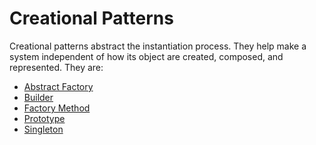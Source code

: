# Creational Patterns

Creational patterns abstract the instantiation process. They help make a system
independent of how its object are created, composed, and represented. They are:

- [Abstract Factory](abstract-factory.md)
- [Builder](builder.md)
- [Factory Method](factory-method.md)
- [Prototype](prototype.md)
- [Singleton](singleton.md)
